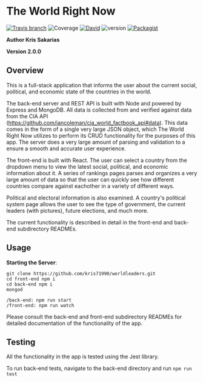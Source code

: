 # The World Right Now

[![Travis branch](https://img.shields.io/travis/kris71990/the_world_right_now/master.svg)](https://travis-ci.org/kris71990/the_world_right_now)
![Coverage](https://img.shields.io/badge/coverage-98%25-brightgreen.svg)
[![David](https://img.shields.io/david/expressjs/express.svg)]( https://github.com/kris71990/worldleaders)
![version](https://img.shields.io/badge/version-2.0.0-orange.svg)
[![Packagist](https://img.shields.io/packagist/l/doctrine/orm.svg)](https://github.com/kris71990/worldleaders)


**Author Kris Sakarias**

**Version 2.0.0**

## Overview

This is a full-stack application that informs the user about the current social, political, and economic state of the countries in the world. 

The back-end server and REST API is built with Node and powered by Express and MongoDB. All data is collected from and verified against data from the CIA API (https://github.com/iancoleman/cia_world_factbook_api#data). This data comes in the form of a single very large JSON object, which The World Right Now utilizes to perform its CRUD functionality for the purposes of this app. The server does a very large amount of parsing and validation to a ensure a smooth and accurate user experience.

The front-end is built with React. The user can select a country from the dropdown menu to view the latest social, political, and economic information about it. A series of rankings pages parses and organizes a very large amount of data so that the user can quickly see how different countries compare against eachother in a variety of different ways. 

Political and electoral information is also examined. A country's political system page allows the user to see the type of government, the current leaders (with pictures), future elections, and much more.

The current functionality is described in detail in the front-end and back-end subdirectory READMEs.

## Usage

**Starting the Server**:

```
git clone https://github.com/kris71990/worldleaders.git
cd front-end npm i
cd back-end npm i
mongod

/back-end: npm run start
/front-end: npm run watch
```

Please consult the back-end and front-end subdirectory READMEs for detailed documentation of the functionality of the app.


## Testing

All the functionality in the app is tested using the Jest library. 

To run back-end tests, navigate to the back-end directory and run `npm run test`